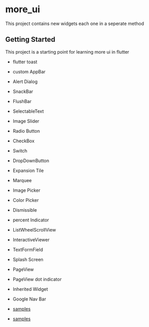 # more_ui

This project contains new widgets each one in a seperate method 

## Getting Started

This project is a starting point for learning more ui in flutter

- flutter toast
- custom AppBar
- Alert Dialog
- SnackBar
- FlushBar
- SelectableText
- Image Slider
- Radio Button
- CheckBox
- Switch
- DropDownButton
- Expansion Tile
- Marquee
- Image Picker
- Color Picker
- Dismissible
- percent Indicator
- ListWheelScrollView
- InteractiveViewer
- TextFormField
- Splash Screen
- PageView 
- PageView dot indicator
- Inherited Widget
- Google Nav Bar

- [samples](navBar.mp4)
- [samples](demo_sample.mp4)


